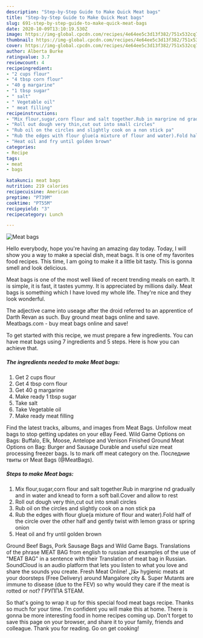 ```yaml
---
description: "Step-by-Step Guide to Make Quick Meat bags"
title: "Step-by-Step Guide to Make Quick Meat bags"
slug: 691-step-by-step-guide-to-make-quick-meat-bags
date: 2020-10-09T13:10:19.530Z
image: https://img-global.cpcdn.com/recipes/4e64ee5c3d13f382/751x532cq70/meat-bags-recipe-main-photo.jpg
thumbnail: https://img-global.cpcdn.com/recipes/4e64ee5c3d13f382/751x532cq70/meat-bags-recipe-main-photo.jpg
cover: https://img-global.cpcdn.com/recipes/4e64ee5c3d13f382/751x532cq70/meat-bags-recipe-main-photo.jpg
author: Alberta Burke
ratingvalue: 3.7
reviewcount: 4
recipeingredient:
- "2 cups flour"
- "4 tbsp corn flour"
- "40 g margarine"
- "1 tbsp sugar"
- " salt"
- " Vegetable oil"
- " meat filling"
recipeinstructions:
- "Mix flour,sugar,corn flour and salt together.Rub in margrine nd gradually and in water and knead to form a soft ball.Cover and allow to rest"
- "Roll out dough very thin,cut out into small circles"
- "Rub oil on the circles and slightly cook on a non stick pa"
- "Rub the edges with flour glue(a mixture of flour and water).Fold half of the circle over the other half and gently twist with lemon grass or spring onion"
- "Heat oil and fry until golden brown"
categories:
- Recipe
tags:
- meat
- bags

katakunci: meat bags 
nutrition: 219 calories
recipecuisine: American
preptime: "PT39M"
cooktime: "PT55M"
recipeyield: "3"
recipecategory: Lunch

---
```



![Meat bags](https://img-global.cpcdn.com/recipes/4e64ee5c3d13f382/751x532cq70/meat-bags-recipe-main-photo.jpg)

Hello everybody, hope you're having an amazing day today. Today, I will show you a way to make a special dish, meat bags. It is one of my favorites food recipes. This time, I am going to make it a little bit tasty. This is gonna smell and look delicious.

Meat bags is one of the most well liked of recent trending meals on earth. It is simple, it is fast, it tastes yummy. It is appreciated by millions daily. Meat bags is something which I have loved my whole life. They're nice and they look wonderful.

The adjective came into useage after the droid referred to an apprentice of Darth Revan as such. Buy ground meat bags online and save. Meatbags.com - buy meat bags online and save!


To get started with this recipe, we must prepare a few ingredients. You can have meat bags using 7 ingredients and 5 steps. Here is how you can achieve that.

<!--inarticleads1-->

##### The ingredients needed to make Meat bags:

1. Get 2 cups flour
1. Get 4 tbsp corn flour
1. Get 40 g margarine
1. Make ready 1 tbsp sugar
1. Take  salt
1. Take  Vegetable oil
1. Make ready  meat filling


Find the latest tracks, albums, and images from Meat Bags. Unfollow meat bags to stop getting updates on your eBay Feed. Wild Game Options on Bags: Buffalo, Elk, Moose, Antelope and Venison Finished Ground Meat Options on Bag: Burger and Sausage Durable and useful size meat processing freezer bags. Is to mark off meat category on the. Последние твиты от Meat Bags (@MeatBags). 

<!--inarticleads2-->

##### Steps to make Meat bags:

1. Mix flour,sugar,corn flour and salt together.Rub in margrine nd gradually and in water and knead to form a soft ball.Cover and allow to rest
1. Roll out dough very thin,cut out into small circles
1. Rub oil on the circles and slightly cook on a non stick pa
1. Rub the edges with flour glue(a mixture of flour and water).Fold half of the circle over the other half and gently twist with lemon grass or spring onion
1. Heat oil and fry until golden brown


Ground Beef Bags, Pork Sausage Bags and Wild Game Bags. Translations of the phrase MEAT BAG from english to russian and examples of the use of &#34;MEAT BAG&#34; in a sentence with their Translation of meat bag in Russian. SoundCloud is an audio platform that lets you listen to what you love and share the sounds you create. Fresh Meat Online! حلال hygienic meats at your doorsteps (Free Delivery) around Mangalore city &amp;. Super Mutants are immune to disease (due to the FEV) so why would they care if the meat is rotted or not? ГРУППА STEAM. 

So that's going to wrap it up for this special food meat bags recipe. Thanks so much for your time. I'm confident you will make this at home. There is gonna be more interesting food in home recipes coming up. Don't forget to save this page on your browser, and share it to your family, friends and colleague. Thank you for reading. Go on get cooking!
